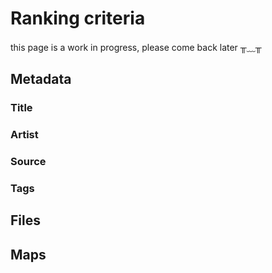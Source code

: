 # Ranking criteria

this page is a work in progress, please come back later ╥﹏╥

## Metadata

### Title

### Artist

### Source

### Tags

## Files

## Maps